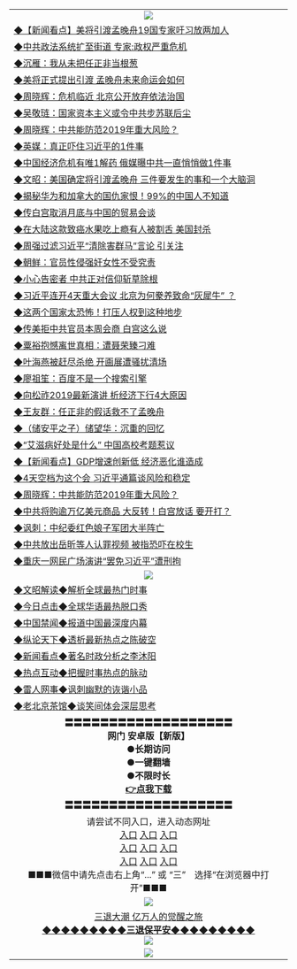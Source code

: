 <table>
  <tr>
    <td align=center><img src="https://github.com/gyhhx/image-upload/blob/master/yaowen.jpg" /></td>
  </tr>
    <tr>
<td align=left>
<a href="https://ctbtfdoocixoa.global.ssl.fastly.net/oo.aspx?name=c838308_616_1&key=ofejcfaxcltk&from=gy">◆【新闻看点】美将引渡孟晚舟19国专家吁习放两加人</a><br/>
</td>
   </tr>
 <tr>
<td align=left>
<a href="https://ctbtfdoocixoa.global.ssl.fastly.net/oo.aspx?name=c1006200&key=ofejcfaxcltk&from=gy">◆中共政法系统扩至街道 专家:政权严重危机</a><br/></td>
  </tr>
  <tr>
<td align=left>
<a href="https://ctbtfdoocixoa.global.ssl.fastly.net/oo.aspx?name=c1006128&key=ofejcfaxcltk&from=gy">◆沉雁：我从未把任正非当根葱</a><br/></td>
 </tr>
  <tr>
<td align=left>
<a href="http://ctbtfdoocixoa.global.ssl.fastly.net/oo.aspx?name=c1006189&key=ofejcfaxcltk&from=gy">◆美将正式提出引渡 孟晚舟未来命运会如何</a><br/></td>
 </tr>
   <tr>
<td align=left>
<a href="http://ctbtfdoocixoa.global.ssl.fastly.net/oo.aspx?name=c1006196&key=ofejcfaxcltk&from=gy">◆周晓辉：危机临近 北京公开放弃依法治国</a><br/></td>
   </tr> 
  <tr>
<td align=left>
<a href="http://ctbtfdoocixoa.global.ssl.fastly.net/oo.aspx?name=c1006230&key=ofejcfaxcltk&from=gy">◆吴敬琏：国家资本主义或令中共步苏联后尘</a><br/></td>
  </tr> 
 <tr>
<td align=left>
<a href="http://ctbtfdoocixoa.global.ssl.fastly.net/oo.aspx?name=c1005957&key=ofejcfaxcltk&from=gy">◆周晓辉：中共能防范2019年重大风险？</a><br/>
</td>
   </tr>
 <tr>
<td align=left>
<a href="http://ctbtfdoocixoa.global.ssl.fastly.net/oo.aspx?name=c1006126&key=ofejcfaxcltk&from=gy">◆英媒：真正吓住习近平的1件事</a><br/>
</td>
   </tr>
 <tr>
<td align=left>
<a href="http://ctbtfdoocixoa.global.ssl.fastly.net/oo.aspx?name=c1006130&key=ofejcfaxcltk&from=gy">◆中国经济危机有唯1解药 俄媒曝中共一直悄悄做1件事</a><br/></td>
  </tr>
  <tr>
<td align=left>
<a href="http://ctbtfdoocixoa.global.ssl.fastly.net/oo.aspx?name=c1006246&key=ofejcfaxcltk&from=gy">◆文昭：美国确定将引渡孟晚舟 三件要发生的事和一个大脑洞</a><br/></td>
 </tr>
   <tr>
<td align=left>
<a href="http://ctbtfdoocixoa.global.ssl.fastly.net/oo.aspx?name=c1006127&key=ofejcfaxcltk&from=gy">◆揭秘华为和加拿大的国仇家恨！99%的中国人不知道</a><br/>
</td>
   </tr>
 <tr>
<td align=left>
<a href="http://ctbtfdoocixoa.global.ssl.fastly.net/oo.aspx?name=c1006180&key=ofejcfaxcltk&from=gy">◆传白宫取消月底与中国的贸易会谈</a><br/></td>
  </tr>
  <tr>
<td align=left>
<a href="http://ctbtfdoocixoa.global.ssl.fastly.net/oo.aspx?name=c1006081&key=ofejcfaxcltk&from=gy">◆在大陆这款致癌水果吃上瘾有人被割舌 美国封杀</a><br/></td>
 </tr>
  <tr>
<td align=left>
<a href="http://ctbtfdoocixoa.global.ssl.fastly.net/oo.aspx?name=c1006181&key=ofejcfaxcltk&from=gy">◆周强过滤习近平“清除害群马”言论 引关注</a><br/></td>
 </tr>
   <tr>
<td align=left>
<a href="http://ctbtfdoocixoa.global.ssl.fastly.net/oo.aspx?name=c1006205&key=ofejcfaxcltk&from=gy">◆朝鲜：官员性侵强奸女性不受究责</a><br/></td>
   </tr> 
  <tr>
<td align=left>
<a href="http://ctbtfdoocixoa.global.ssl.fastly.net/oo.aspx?name=c1006204&key=ofejcfaxcltk&from=gy">◆小心告密者 中共正对信仰斩草除根</a><br/></td>
  </tr> 
 <tr>
<td align=left>
<a href="http://ctbtfdoocixoa.global.ssl.fastly.net/oo.aspx?name=c1006020&key=ofejcfaxcltk&from=gy">◆习近平连开4天重大会议 北京为何豢养致命“灰犀牛” ？</a><br/>
</td>
   </tr>
 <tr>
<td align=left>
<a href="http://ctbtfdoocixoa.global.ssl.fastly.net/oo.aspx?name=c1006217&key=ofejcfaxcltk&from=gy">◆这两个国家太恐怖！打压人权到这种地步</a><br/>
</td>
   </tr>
 <tr>
<td align=left>
<a href="http://ctbtfdoocixoa.global.ssl.fastly.net/oo.aspx?name=c1006224&key=ofejcfaxcltk&from=gy">◆传美拒中共官员本周会商 白宫这么说</a><br/></td>
  </tr>
  <tr>
<td align=left>
<a href="http://ctbtfdoocixoa.global.ssl.fastly.net/oo.aspx?name=c1006074&key=ofejcfaxcltk&from=gy">◆粟裕抱憾离世真相：遭聂荣臻刁难</a><br/></td>
 </tr>
   <tr>
<td align=left>
<a href="http://ctbtfdoocixoa.global.ssl.fastly.net/oo.aspx?name=c1006215&key=ofejcfaxcltk&from=gy">◆叶海燕被赶尽杀绝 开画展遭骚扰清场</a><br/>
</td>
   </tr>
 <tr>
<td align=left>
<a href="http://ctbtfdoocixoa.global.ssl.fastly.net/oo.aspx?name=c1006223&key=ofejcfaxcltk&from=gy">◆廖祖笙：百度不是一个搜索引擎</a><br/></td>
  </tr>
    <tr>
<td align=left>
<a href="https://ctbtfdoocixoa.global.ssl.fastly.net/oo.aspx?name=c1005925&key=ofejcfaxcltk&from=gy">◆向松祚2019最新演讲 析经济下行4大原因</a><br/>
</td>
   </tr>
 <tr>
<td align=left>
<a href="https://ctbtfdoocixoa.global.ssl.fastly.net/oo.aspx?name=c1005761&key=ofejcfaxcltk&from=gy">◆王友群：任正非的假话救不了孟晚舟</a><br/></td>
  </tr>
  <tr>
<td align=left>
<a href="https://ctbtfdoocixoa.global.ssl.fastly.net/oo.aspx?name=c1005961&key=ofejcfaxcltk&from=gy">◆（储安平之子）储望华：沉重的回忆</a><br/></td>
 </tr>
  <tr>
<td align=left>
<a href="http://ctbtfdoocixoa.global.ssl.fastly.net/oo.aspx?name=c1005917&key=ofejcfaxcltk&from=gy">◆“艾滋病好处是什么” 中国高校考题惹议</a><br/></td>
 </tr>
   <tr>
<td align=left>
<a href="http://ctbtfdoocixoa.global.ssl.fastly.net/oo.aspx?name=c838308_615_1&key=ofejcfaxcltk&from=gy">◆【新闻看点】GDP增速创新低 经济恶化谁造成</a><br/></td>
   </tr> 
  <tr>
<td align=left>
<a href="http://ctbtfdoocixoa.global.ssl.fastly.net/oo.aspx?name=c1005908&key=ofejcfaxcltk&from=gy">◆4天空档为这个会 习近平通篇谈风险和稳定</a><br/></td>
  </tr> 
 <tr>
<td align=left>
<a href="http://ctbtfdoocixoa.global.ssl.fastly.net/oo.aspx?name=c1005957&key=ofejcfaxcltk&from=gy">◆周晓辉：中共能防范2019年重大风险？</a><br/>
</td>
   </tr>
 <tr>
<td align=left>
<a href="http://ctbtfdoocixoa.global.ssl.fastly.net/oo.aspx?name=c1005847&key=ofejcfaxcltk&from=gy">◆中共将购逾万亿美元商品 大反转！白宫放话 要开打？</a><br/>
</td>
   </tr>
 <tr>
<td align=left>
<a href="http://ctbtfdoocixoa.global.ssl.fastly.net/oo.aspx?name=c1005721&key=ofejcfaxcltk&from=gy">◆讽刺：中纪委红色娘子军团大半阵亡</a><br/></td>
  </tr>
  <tr>
<td align=left>
<a href="http://ctbtfdoocixoa.global.ssl.fastly.net/oo.aspx?name=c1005868&key=ofejcfaxcltk&from=gy">◆中共放出岳昕等人认罪视频 被指恐吓在校生</a><br/></td>
 </tr>
   <tr>
<td align=left>
<a href="http://ctbtfdoocixoa.global.ssl.fastly.net/oo.aspx?name=c1005949&key=ofejcfaxcltk&from=gy">◆重庆一网民广场演讲“罢免习近平”遭刑拘</a><br/>
</td>
   </tr>
  <tr>
    <td align=center><img src="https://github.com/gyhhx/image-upload/blob/master/shipin.jpg" /></td>
  </tr>
  <tr>
   <td align=left>
<a href="http://ctbtfdoocixoa.global.ssl.fastly.net/oo.aspx?name=c816857&key=ofejcfaxcltk&from=gy&tag=9973110">◆文昭解读◆解析全球最热门时事</a><br/>
    </td>
  </tr>
   <tr>
   <td align=left> 
<a href="http://ctbtfdoocixoa.global.ssl.fastly.net/oo.aspx?name=c816850&key=ofejcfaxcltk&from=gy&tag=9877">◆今日点击◆全球华语最热脱口秀</a><br/>
    </td>
  </tr>
  <tr>
  <td align=left>
<a href="http://ctbtfdoocixoa.global.ssl.fastly.net/oo.aspx?name=c816860&key=ofejcfaxcltk&from=gy&tag=99733110">◆中国禁闻◆报道中国最深度内幕</a><br/>
   </tr>
  <tr>
     <td align=left>
<a href="http://ctbtfdoocixoa.global.ssl.fastly.net/oo.aspx?name=c816855&key=ofejcfaxcltk&from=gy&tag=997110">◆纵论天下◆透析最新热点之陈破空</a><br/>
   </tr>
   <tr>
      <td align=left>
<a href="http://ctbtfdoocixoa.global.ssl.fastly.net/oo.aspx?name=c838308&key=ofejcfaxcltk&from=gy&tag=9973110">◆新闻看点◆著名时政分析之李沐阳</a><br/>
   </tr>
   <tr>
     <td align=left>
<a href="http://ctbtfdoocixoa.global.ssl.fastly.net/oo.aspx?name=c816852&key=ofejcfaxcltk&from=gy&tag=9733110">◆热点互动◆把握时事热点的脉动</a><br/>
   </tr>
   <tr>
      <td align=left>
<a href="http://ctbtfdoocixoa.global.ssl.fastly.net/oo.aspx?name=c816694&key=ofejcfaxcltk&from=gy&tag=93310">◆雷人网事◆讽刺幽默的诙谐小品</a><br/>
   </tr>
   <tr>
    <td align=left>
<a href="http://ctbtfdoocixoa.global.ssl.fastly.net/oo.aspx?name=c816650&key=ofejcfaxcltk&from=gy&tag=9973110">◆老北京茶馆◆谈笑间体会深层思考</a><br/>
   </tr>
  <tr>
    <td align=center>
 <b>〓〓〓〓〓〓〓〓〓〓〓〓〓〓〓〓〓〓〓<br/>网门 安卓版【新版】<br/> ●长期访问<br/> ●一键翻墙<br/>  ●不限时长<br/> 
 <a href="https://raw.githubusercontent.com/gyhhx/image-upload/master/oGate.apk">👉<b>点我下载</a><br/>〓〓〓〓〓〓〓〓〓〓〓〓〓〓〓〓〓〓〓<br/>
    </td>
    </tr>
   <tr>
    <td align=center>请尝试不同入口，进入动态网址<br/>
     <a href="https://s3.us-east-2.amazonaws.com/ogateh/show.htm?from=gy">入口</a>
      <a href="https://s3.eu-west-2.amazonaws.com/ogatel/show.htm?from=gy">入口</a>
      <a href="https://s3.amazonaws.com/ogate/show.htm?from=oGateg">入口</a><br/>
      <a href="https://s3.ap-northeast-2.amazonaws.com/ogates/show.htm?from=gy">入口</a>
      <a href="https://s3.eu-central-1.amazonaws.com/ogatef/show.htm?from=gy">入口</a>
      <a href="https://s3.ap-south-1.amazonaws.com/ogatem/show.htm?from=gy">入口</a><br/>
      <a href="https://s3-us-west-1.amazonaws.com/ogaten/show.htm?from=gy">入口</a>
      <a href="https://s3.ca-central-1.amazonaws.com/ogatec/show.htm?from=gy">入口</a>
      <a href="https://s3-ap-northeast-1.amazonaws.com/ogatet/show.htm?from=gy">入口</a><br/>
      ■■■微信中请先点击右上角“...” 或 “三”　选择“在浏览器中打开”■■■<b><br/>
    </td>
  </tr>
  <tr>
    <td align=center><img src="https://github.com/gyhhx/image-upload/blob/master/3.jpg" /> </td>
</tr>
  <tr>  
  <td align=center>
  <a href="http://ctbtfdoocixoa.global.ssl.fastly.net/oo.aspx?name=c894205&key=ofejcfaxcltk&from=gy&tag=9973110">三退大潮 亿万人的觉醒之旅</a><br/>
      <a href="http://ctbtfdoocixoa.global.ssl.fastly.net/oo.aspx?name=ogQuit.aspx&key=ofejcfaxcltk&from=gy"><b>◆◆◆◆◆◆◆◆◆三退保平安◆◆◆◆◆◆◆◆◆<br/></a>
      <img src="https://github.com/gyhhx/image-upload/blob/master/3t.jpg" /><br/>
      </td>
  </tr>
   <tr>
    <td align=center><img src="https://raw.githubusercontent.com/oGate2/Up/master/oGate_640.jpg"/></td>
  </tr>
</table>



